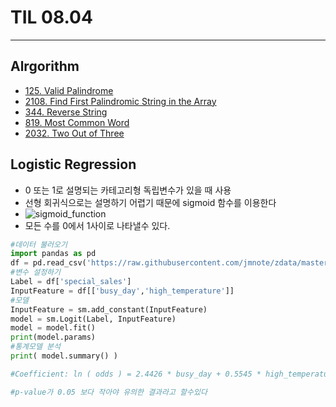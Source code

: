 # TIL 08.04
---
## Alrgorithm
- [125. Valid Palindrome](https://github.com/haekyu31/LeetCode/commit/9c4605aec3eab78ef425b4f2a24d9e4805f487f3)
- [2108. Find First Palindromic String in the Array](https://github.com/haekyu31/LeetCode/commit/19dc45afc7217e74add627c980e257f07a92f70b)
- [344. Reverse String](https://github.com/haekyu31/LeetCode/commit/67b0202aa92a8e7efae2ed7550c0666cba6ff408)
- [819. Most Common Word](https://github.com/haekyu31/LeetCode/commit/38e40dc07cb3a26a3f706efda4310a00611470cd)
- [2032. Two Out of Three](https://github.com/haekyu31/LeetCode/commit/22ab71a7a0fcc1d19e94e21944d1cd1773ee42cc)

## Logistic Regression
- 0 또는 1로 설명되는 카테고리형 독립변수가 있을 때 사용
- 선형 회귀식으로는 설명하기 어렵기 때문에 sigmoid 함수를 이용한다
- ![sigmoid_function](https://img1.daumcdn.net/thumb/R1280x0/?scode=mtistory2&fname=https%3A%2F%2Fblog.kakaocdn.net%2Fdn%2FcbPNsK%2FbtqGbHT9n5b%2F1FRpXhtBiSZV7YQsJamntk%2Fimg.png)
- 모든 수를 0에서 1사이로 나타낼수 있다.
```python
#데이터 불러오기
import pandas as pd
df = pd.read_csv('https://raw.githubusercontent.com/jmnote/zdata/master/logistic-regression/special-sales.csv')
#변수 설정하기
Label = df['special_sales']
InputFeature = df[['busy_day','high_temperature']]
#모델
InputFeature = sm.add_constant(InputFeature)
model = sm.Logit(Label, InputFeature)
model = model.fit()
print(model.params)
#통계모델 분석
print( model.summary() )

#Coefficient: ln ( odds ) = 2.4426 * busy_day + 0.5545 * high_temperature + const

#p-value가 0.05 보다 작아야 유의한 결과라고 할수있다
```